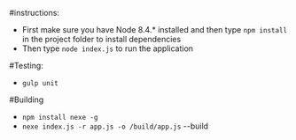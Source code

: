 #instructions:

* First make sure you have Node 8.4.* installed and then type `npm install` in the project folder to install dependencies
* Then type `node index.js` to run the application

#Testing:

* `gulp unit`

#Building

* `npm install nexe -g`
* `nexe index.js -r app.js -o /build/app.js` --build
